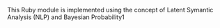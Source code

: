 This Ruby module is implemented using the concept of
Latent Symantic Analysis (NLP) and 
Bayesian Probability1


